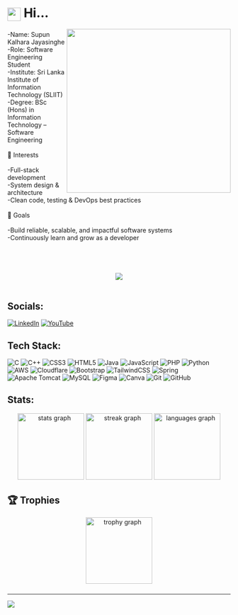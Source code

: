 <h1>
  <img src="https://raw.githubusercontent.com/MartinHeinz/MartinHeinz/master/wave.gif" width="30px" style="vertical-align:middle;" /> Hi...
</h1>

<img align="right" height="370" src="https://media4.giphy.com/media/v1.Y2lkPTc5MGI3NjExdGV2MGs2OTU1aXoydmNoZHplbWJzYWFmcXRjMmR5c252dzZnbHc2bSZlcD12MV9pbnRlcm5hbF9naWZfYnlfaWQmY3Q9Zw/l0ExlTPcZqobpseyY/giphy.gif"  />

###

<p align="left">-Name: Supun Kalhara Jayasinghe<br>-Role: Software Engineering Student<br>-Institute: Sri Lanka Institute of Information Technology (SLIIT)<br>-Degree: BSc (Hons) in Information Technology – Software Engineering<br><br>🚀 Interests<br><br>-Full-stack development<br>-System design & architecture<br>-Clean code, testing & DevOps best practices<br><br>🎯 Goals<br><br>-Build reliable, scalable, and impactful software systems<br>-Continuously learn and grow as a developer</p>

###

<br/><br/>
<div align="center">
  <img src="https://visitor-badge.laobi.icu/badge?page_id=SupunKalharaJayasinghe.SupunKalharaJayasinghe&left_color=grey&right_color=darkred"  />
</div>
<br/>

## Socials:
[![LinkedIn](https://img.shields.io/badge/LinkedIn-%230077B5.svg?logo=linkedin&logoColor=white)](https://linkedin.com/in/i) [![YouTube](https://img.shields.io/badge/YouTube-%23FF0000.svg?logo=YouTube&logoColor=white)](https://youtube.com/@y) 

## Tech Stack:
![C](https://img.shields.io/badge/c-%2300599C.svg?style=for-the-badge&logo=c&logoColor=white) ![C++](https://img.shields.io/badge/c++-%2300599C.svg?style=for-the-badge&logo=c%2B%2B&logoColor=white) ![CSS3](https://img.shields.io/badge/css3-%231572B6.svg?style=for-the-badge&logo=css3&logoColor=white) ![HTML5](https://img.shields.io/badge/html5-%23E34F26.svg?style=for-the-badge&logo=html5&logoColor=white) ![Java](https://img.shields.io/badge/java-%23ED8B00.svg?style=for-the-badge&logo=openjdk&logoColor=white) ![JavaScript](https://img.shields.io/badge/javascript-%23323330.svg?style=for-the-badge&logo=javascript&logoColor=%23F7DF1E) ![PHP](https://img.shields.io/badge/php-%23777BB4.svg?style=for-the-badge&logo=php&logoColor=white) ![Python](https://img.shields.io/badge/python-3670A0?style=for-the-badge&logo=python&logoColor=ffdd54) ![AWS](https://img.shields.io/badge/AWS-%23FF9900.svg?style=for-the-badge&logo=amazon-aws&logoColor=white) ![Cloudflare](https://img.shields.io/badge/Cloudflare-F38020?style=for-the-badge&logo=Cloudflare&logoColor=white) ![Bootstrap](https://img.shields.io/badge/bootstrap-%238511FA.svg?style=for-the-badge&logo=bootstrap&logoColor=white) ![TailwindCSS](https://img.shields.io/badge/tailwindcss-%2338B2AC.svg?style=for-the-badge&logo=tailwind-css&logoColor=white) ![Spring](https://img.shields.io/badge/spring-%236DB33F.svg?style=for-the-badge&logo=spring&logoColor=white) ![Apache Tomcat](https://img.shields.io/badge/apache%20tomcat-%23F8DC75.svg?style=for-the-badge&logo=apache-tomcat&logoColor=black) ![MySQL](https://img.shields.io/badge/mysql-4479A1.svg?style=for-the-badge&logo=mysql&logoColor=white) ![Figma](https://img.shields.io/badge/figma-%23F24E1E.svg?style=for-the-badge&logo=figma&logoColor=white) ![Canva](https://img.shields.io/badge/Canva-%2300C4CC.svg?style=for-the-badge&logo=Canva&logoColor=white) ![Git](https://img.shields.io/badge/git-%23F05033.svg?style=for-the-badge&logo=git&logoColor=white) ![GitHub](https://img.shields.io/badge/github-%23121011.svg?style=for-the-badge&logo=github&logoColor=white)

## Stats:
<div align="center">
  <img src="https://github-readme-stats.vercel.app/api?username=SupunKalharaJayasinghe&hide_title=false&hide_rank=false&show_icons=true&include_all_commits=true&count_private=true&disable_animations=false&theme=gruvbox&locale=en&hide_border=false&order=1&custom_title=Current%20Stats" height="150" alt="stats graph"  />
  <img src="https://streak-stats.demolab.com?user=SupunKalharaJayasinghe&locale=en&mode=daily&theme=gruvbox&hide_border=false&border_radius=5&order=3" height="150" alt="streak graph"  />
  <img src="https://github-readme-stats.vercel.app/api/top-langs?username=SupunKalharaJayasinghe&locale=en&hide_title=true&layout=compact&card_width=320&langs_count=8&theme=gruvbox&hide_border=false&order=2" height="150" alt="languages graph"  />
</div>

###

## 🏆 Trophies
<div align="center">
  <img src="https://github-profile-trophy.vercel.app?username=SupunKalharaJayasinghe&theme=gruvbox&column=-1&row=1&margin-w=8&margin-h=8&no-bg=false&no-frame=false&order=4" height="150" alt="trophy graph"  />
</div>

###

---
[![](https://visitcount.itsvg.in/api?id=SupunKalharaJayasinghe&icon=0&color=0)](https://visitcount.itsvg.in)

<!-- Proudly created with GPRM ( https://gprm.itsvg.in ) -->
